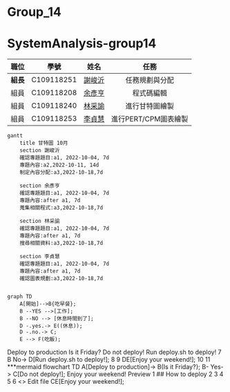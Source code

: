 # Group_14


# SystemAnalysis-group14

| 職位 | 學號 | 姓名 | 任務 |
| :---: | :---: | :---: | :---: |
| **組長** | C109118251 | [謝峻沂](https://github.com/Jimmy1016/nkust_SA-D_111-1/blob/main/README.md) | 任務規劃與分配 |
| 組員 | C109118208 | [余彥亨](https://github.com/yuyan2123/NKUST-111-1-SA-D/blob/main/README.md) | 程式碼編輯 |
| 組員 | C109118240 | [林采諭](https://github.com/C109118240/C109118240/blob/main/README.md) | 進行甘特圖繪製 |
| 組員 | C109118253 | [李貞慧](https://github.com/C109118253/C109118253/blob/main/README.md) | 進行PERT/CPM圖表繪製 |

```mermaid
gantt
    title 甘特圖 10月
    section 謝峻沂
    確認專題題目:a1, 2022-10-04, 7d
    專題內容:a2,2022-10-11, 14d
    制定內容分配:a3,2022-10-18,7d
    
    section 余彥亨
    確認專題題目:a1, 2022-10-04, 7d
    專題內容:after a1, 7d
    蒐集相關程式:a3,2022-10-18,7d
    
    section 林采諭
    確認專題題目:a1, 2022-10-04, 7d
    專題內容:after a1, 7d
    搜尋相關資料:a3,2022-10-18,7d
    
    section 李貞慧
    確認專題題目:a1, 2022-10-04, 7d
    專題內容:after a1, 7d
    確認圖表規劃:a3,2022-10-18,7d
    
```

```mermaid
graph TD
    A[開始]-->B{吃早餐};
    B --YES -->[工作];
    B --NO --> [休息時間到了];
    D -.yes.-> E((休息));
    D -.no.-> C;
    E --> F(吃飯);
``` 

Deploy to production
Is it Friday?
Do not deploy!
Run deploy.sh to deploy!
7
B No-> D[Run deploy.sh to deploy!];
8
9
DE[Enjoy your weekend!];
10
11
***mermaid
flowchart TD
A[Deploy to production]-> B(Is it Friday?};
B- Yes-> C[Do not deploy!];
Enjoy your weekend!
Preview
1 ## How to deploy
2
3
4
5
6
<> Edit file
CE[Enjoy your weekend!];
    
    
